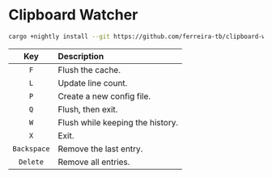 # Clipboard Watcher

```sh
cargo +nightly install --git https://github.com/ferreira-tb/clipboard-watcher
```

|     Key     | Description                      |
| :---------: | :------------------------------- |
|     `F`     | Flush the cache.                 |
|     `L`     | Update line count.               |
|     `P`     | Create a new config file.        |
|     `Q`     | Flush, then exit.                |
|     `W`     | Flush while keeping the history. |
|     `X`     | Exit.                            |
| `Backspace` | Remove the last entry.           |
|  `Delete`   | Remove all entries.              |
